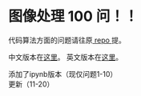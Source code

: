 # 图像处理 100 问！！
代码算法方面的问题请往原[ repo ](https://github.com/yoyoyo-yo/Gasyori100knock)提。

中文版本在[这里](https://github.com/gzr2017/ImageProcessing100Wen)。 
英文版本在[这里]( https://github.com/KuKuXia/Image_Processing_100_Questions)。

添加了ipynb版本（现仅问题1-10）  
更新（11-20）
